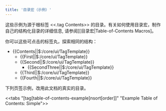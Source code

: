 ```yaml
---
title: '目录宏（示例）'
---
```


这些示例为源于根标签 <<.tag Contents>> 的目录。有关如何使用目录宏，制作自己的结构化目录的详细信息, 请参阅[[目录宏|Table-of-Contents Macros]。

你可以这些可点击的标签丸，探索相同的结构：

* {{Contents||$:/core/ui/TagTemplate}}
    * {{First||$:/core/ui/TagTemplate}}
    * {{Second||$:/core/ui/TagTemplate}}
        * {{SecondThree||$:/core/ui/TagTemplate}}
    * {{Third||$:/core/ui/TagTemplate}}
    * {{Fourth||$:/core/ui/TagTemplate}}

下列页签示例，改用此文档的真实的目录。

<<tabs "[tag[table-of-contents-example]nsort[order]]" "Example Table of Contents: Simple">>
